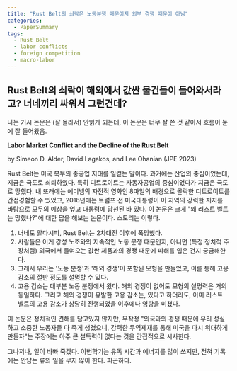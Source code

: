 ```yaml
---
title: "Rust Belt의 쇠락은 노동분쟁 때문이지 외부 경쟁 때문이 아님"
categories:
  - PaperSummary
tags:
  - Rust Belt
  - labor conflicts
  - foreign competition
  - macro-labor
--- 
```


## Rust Belt의 쇠락이 해외에서 값싼 물건들이 들어와서라고? 너네끼리 싸워서 그런건데?

나는 거시 논문은 (잘 몰라서) 안읽게 되는데, 이 논문은 너무 잘 쓴 것 같아서 흐름이 눈에 잘 들어왔음.

**Labor Market Conflict and the Decline of the Rust Belt**

by Simeon D. Alder, David Lagakos, and Lee Ohanian (JPE 2023)

<!--
No region of the United States fared worse over the postwar period than the Rust Belt. This paper analyzes how much of its decline can be accounted for by the persistent labor market conflict that characterized Rust Belt union-management relations. We develop a multisector, multiregion, dynamic general equilibrium model in which labor market conflict leads to strikes, wage premia, lower investment, and lower productivity growth. These lead to shrinking Rust Belt industries and to workers moving out of the Rust Belt. Labor conflict accounts for half of the decline in the region’s share of manufacturing employment. Foreign competition plays a smaller role, and its effects are concentrated after most of the region’s decline had already occurred.
-->

Rust Belt는 미국 북부의 중공업 지대를 일컫는 말이다. 과거에는 산업의 중심이었는데, 지금은 극도로 쇠퇴하였다. 특히 디트로이트는 자동자공업의 중심이었다가 지금은 극도로 망했다. 내 또래에는 에미넴의 자전적 영화인 8마일의 배경으로 몰락한 디트로이트를 간접경험할 수 있었고, 2016년에는 트럼프 전 미국대통령이 이 지역의 강력한 지지를 바탕으로 모두의 예상을 엎고 대통령에 당선된 바 있다. 이 논문은 크게 "왜 러스트 벨트는 망했나?"에 대한 답을 해보는 논문이다. 스토리는 이렇다.

1. 너네도 알다시피, Rust Belt는 2차대전 이후에 폭망했다.
2. 사람들은 이게 강성 노조와의 지속적인 노동 분쟁 때문인지, 아니면 (특정 정치적 주장처럼) 외국에서 들여오는 값싼 제품과의 경쟁 때문에 피해를 입은 건지 궁금해한다.
3. 그래서 우리는 '노동 분쟁'과 '해외 경쟁'이 포함된 모형을 만들었고, 이를 통해 고용 감소의 절반 정도를 설명할 수 있다.
4. 고용 감소는 대부분 노동 분쟁에서 왔다. 해외 경쟁이 없어도 모형의 설명력은 거의 동일하다. 그리고 해외 경쟁이 유발한 고용 감소는, 있다고 하더라도, 이미 러스트 벨트의 고용 감소가 상당히 진행되었을 이후에나 영향을 미쳤다.

이 논문은 정치적인 견해를 담고있지 않지만, 무작정 "외국과의 경쟁 때문에 우리 성실하고 소중한 노동자들 다 죽게 생겼으니, 강력한 무역제재를 통해 미국을 다시 위대하게 만들자"는 주장에는 아주 큰 설득력이 없다는 것을 간접적으로 시사한다. 

그나저나, 일이 바빠 죽겠다. 이번학기는 유독 시간과 에너지를 많이 쓰지만, 전혀 기록에는 안남는 류의 일을 무지 많이 한다. 피곤하다.